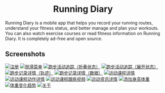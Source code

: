 <h1 align="center">Running Diary</h1>

Running Diary is a mobile app that helps you record your running routes, understand your fitness status, and better manage and plan your workouts.
You can also watch exercise courses or read fitness information on Running Diary.
It is completely ad-free and open source.

## Screenshots

[![注册][screen0]][screen0]
[![侧滑菜单][screen1]][screen1]
[![跑步活动追踪（折叠状态）][screen2]][screen2]
[![跑步活动追踪（展开状态）][screen3]][screen3]
[![跑步记录详情（轨迹）][screen4]][screen4]
[![跑步记录详情（数据）][screen5]][screen5]
[![运动课程详情][screen6]][screen6]
[![运动课程动作详情][screen7]][screen7]
[![运动课程跟练视频][screen8]][screen8]
[![运动资讯详情][screen9]][screen9]
[![添加身高体重][screen10]][screen10]
[![体重变化趋势][screen11]][screen11]
[![关于][screen12]][screen12]

[screen0]: screenshots/0.png
[screen1]: screenshots/1.png
[screen2]: screenshots/2.png
[screen3]: screenshots/3.png
[screen4]: screenshots/4.png
[screen5]: screenshots/5.png
[screen6]: screenshots/6.png
[screen7]: screenshots/7.png
[screen8]: screenshots/8.png
[screen9]: screenshots/9.png
[screen10]: screenshots/10.png
[screen11]: screenshots/11.png
[screen12]: screenshots/12.png